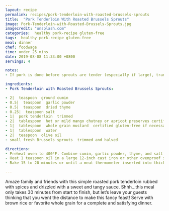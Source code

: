 ```yaml
---
layout: recipe
permalink: recipes/pork-tenderloin-with-roasted-brussels-sprouts
title:  "Pork Tenderloin With Roasted Brussels Sprouts"
image: Pork-Tenderloin-with-Roasted-Brussels-Sprouts.jpg
imagecredit: "unsplash.com"
categories:  healthy pork-recipe gluten-free
tags:  healthy pork-recipe gluten-free
meal: dinner
chef: foodwage
time: under 25 mins
date: 2019-08-08 11:33:00 +0800
servings: 4

notes:
- If pork is done before sprouts are tender (especially if large), transfer pork to a cutting board and cover with foil. Roast sprouts 5 additional minutes or until tender

ingredients:
- Pork Tenderloin with Roasted Brussels Sprouts:

- 2|  teaspoon  ground cumin
- 0.5|  teaspoon  garlic powder
- 0.5|  teaspoon  dried thyme
- 0.25|  teaspoon salt
- 1|  pork tenderloin  trimmed
- 2|  tablespoon  hot or mild mango chutney or apricot preserves certified gluten-free if necessary
- 1|  tablespoon  whole grain mustard  certified gluten-free if necessary
- 1|  tablespoon  water
- 2|  teaspoon  olive oil
- small fresh Brussels sprouts  trimmed and halved

directions:
- Preheat oven to 400°F. Combine cumin, garlic powder, thyme, and salt in a small bowl; rub 2 teaspoons evenly over pork. Stir chutney, mustard, and water into remaining spice blend; set aside.
- Heat 1 teaspoon oil in a large 12-inch cast iron or other ovenproof skillet over medium heat. Add pork tenderloin; cook 2 minutes on each side or until browned. Toss Brussels sprouts in remaining 1 teaspoon olive oil and add to pan.
- Bake 15 to 20 minutes or until a meat thermometer inserted into thickest portion registers 145°F (slightly pink). Remove from oven; let stand 5 minutes. Slice pork and return to skillet; drizzle with reserved chutney-mustard sauce and serve.

---
```


Amaze family and friends with this simple roasted pork tenderloin rubbed with spices and drizzled with a sweet and tangy sauce. Shhh…this meal only takes 30 minutes from start to finish, but let’s leave your guests thinking that you went the distance to make this fancy feast! Serve with brown rice or favorite whole grain for a complete and satisfying dinner.